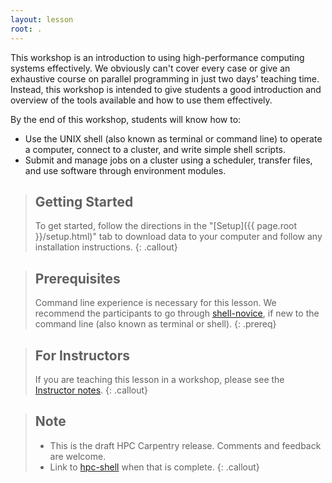 ```yaml
---
layout: lesson
root: .
---
```


This workshop is an introduction to using high-performance computing systems effectively. We
obviously can't cover every case or give an exhaustive course on parallel programming in just two
days' teaching time. Instead, this workshop is intended to give students a good introduction and
overview of the tools available and how to use them effectively.

By the end of this workshop, students will know how to:

* Use the UNIX shell (also known as terminal or command line) to operate a computer, connect to a cluster, and write simple shell
  scripts.
* Submit and manage jobs on a cluster using a scheduler, transfer files, and use software through
  environment modules.

> ## Getting Started
>
> To get started, follow the directions in the "[Setup]({{ page.root }}/setup.html)" tab to 
> download data to your computer and follow any installation instructions.
{: .callout}

> ## Prerequisites
>
> Command line experience is necessary for this lesson. We recommend the participants to go through
> [shell-novice](https://swcarpentry.github.io/shell-novice/), if new to the command line (also known as terminal or shell).
{: .prereq}

> ## For Instructors
>
> If you are teaching this lesson in a workshop, please see the
> [Instructor notes](guide/).
{: .callout}

> ## Note
>
> - This is the draft HPC Carpentry release. Comments and feedback are welcome.
> - Link to [hpc-shell](https://hpc-carpentry.github.io/hpc-shell/) when that is complete.
{: .callout}
